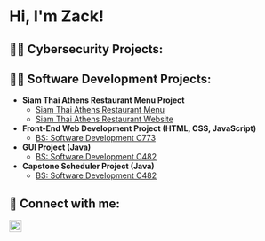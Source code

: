 <h1>Hi, I'm Zack!

<h2>👨‍💻 Cybersecurity Projects:</h2>



<h2>👨‍💻 Software Development Projects:</h2>

- <b>Siam Thai Athens Restaurant Menu Project</b>
  - [Siam Thai Athens Restaurant Menu](https://github.com/zrey1990/SiamThaiAthens)
  - [Siam Thai Athens Restaurant Website](http://siamthaiathens.com)
- <b>Front-End Web Development Project (HTML, CSS, JavaScript)</b>
  - [BS: Software Development C773](https://github.com/zrey1990/C773Project)
- <b>GUI Project (Java)</b>
  - [BS: Software Development C482](https://github.com/zrey1990/C482GUIProject)
- <b>Capstone Scheduler Project (Java)</b>
  - [BS: Software Development C482](https://github.com/zrey1990/C482GUIProject)

<h2> 🤳 Connect with me:</h2>

[<img align="left" alt="ZackeryReynolds | LinkedIn" width="22px" src="https://cdn.jsdelivr.net/npm/simple-icons@v3/icons/linkedin.svg" />][linkedin]

[linkedin]: https://www.linkedin.com/in/zackery-reynolds-81a9b2186/

<!--
**joshmadakor1/joshmadakor1** is a ✨ _special_ ✨ repository because its `README.md` (this file) appears on your GitHub profile.

Here are some ideas to get you started:

- 🔭 I’m currently working on ...
- 🌱 I’m currently learning ...
- 👯 I’m looking to collaborate on ...
- 🤔 I’m looking for help with ...
- 💬 Ask me about ...
- 📫 How to reach me: ...
- 😄 Pronouns: ...
- ⚡ Fun fact: ...
-->
